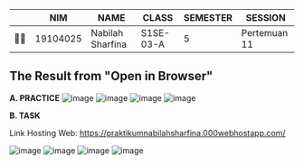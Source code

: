 |     | NIM      | NAME             | CLASS     | SEMESTER | SESSION |
| --- | -------- | ---------------- | --------- | -------- |   ---   |
| 👩‍🎓  | 19104025 | Nabilah Sharfina | S1SE-03-A | 5        | Pertemuan 11 |

## **The Result from "Open in Browser"**
**A. PRACTICE**
![image](https://user-images.githubusercontent.com/58089002/150729219-b22f4933-f7cb-45c8-bf2a-638d6b6dbec6.png)
![image](https://user-images.githubusercontent.com/58089002/150729485-30005c26-ff46-4afc-8218-94f5a41f3b34.png)
![image](https://user-images.githubusercontent.com/58089002/150729357-f962f8fd-a090-4f03-b267-b63486fbb834.png)
![image](https://user-images.githubusercontent.com/58089002/150729108-afea38a0-4003-4ab9-a75f-73d91aec6ee4.png)

**B. TASK**

Link Hosting Web:
https://praktikumnabilahsharfina.000webhostapp.com/

![image](https://user-images.githubusercontent.com/58089002/150729665-4fbae5b9-9558-4672-bf74-433db3b2643c.png)
![image](https://user-images.githubusercontent.com/58089002/150729736-733dd77a-f269-44e1-8105-69385065859e.png)
![image](https://user-images.githubusercontent.com/58089002/150729914-2cfecd1f-0931-4cb9-9ca2-708bd7ef1ade.png)
![image](https://user-images.githubusercontent.com/58089002/150729801-25a6dbc0-cfd7-48f5-8fba-02307fa84cd8.png)
